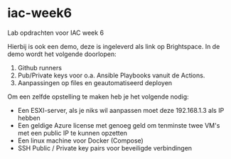 # iac-week6
Lab opdrachten voor IAC week 6

Hierbij is ook een demo, deze is ingeleverd als link op Brightspace.
In de demo wordt het volgende doorlopen:
1. Github runners
2. Pub/Private keys voor o.a. Ansible Playbooks vanuit de Actions.
3. Aanpassingen op files en geautomatiseerd deployen

Om een zelfde opstelling te maken heb je het volgende nodig:
- Een ESXI-server, als je niks wil aanpassen moet deze 192.168.1.3 als IP hebben
- Een geldige Azure license met genoeg geld om tenminste twee VM's met een public IP te kunnen opzetten
- Een linux machine voor Docker (Compose)
- SSH Public / Private key pairs voor beveiligde verbindingen

 
